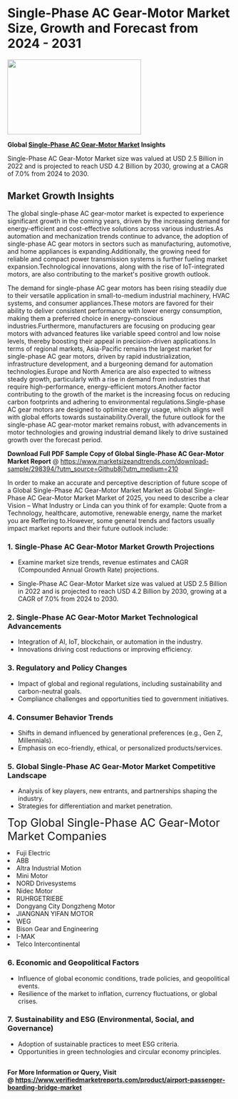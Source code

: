 <H1>Single-Phase AC Gear-Motor Market Size, Growth and Forecast from 2024 - 2031</H1><img class="aligncenter size-medium wp-image-584254" src="https://thirdeyenews.in/wp-content/uploads/2024/09/Global-Market-Research-300x168.jpeg" alt="" width="300" height="168" /><p><strong>Global&nbsp;<a href="https://www.marketsizeandtrends.com/download-sample/298394/?utm_source=Github8j?utm_medium=210">Single-Phase AC Gear-Motor Market</a> Insights</strong></p><p>Single-Phase AC Gear-Motor Market size was valued at USD 2.5 Billion in 2022 and is projected to reach USD 4.2 Billion by 2030, growing at a CAGR of 7.0% from 2024 to 2030.</p><p><h2>Market Growth Insights</h2> <p>The global single-phase AC gear-motor market is expected to experience significant growth in the coming years, driven by the increasing demand for energy-efficient and cost-effective solutions across various industries.As automation and mechanization trends continue to advance, the adoption of single-phase AC gear motors in sectors such as manufacturing, automotive, and home appliances is expanding.Additionally, the growing need for reliable and compact power transmission systems is further fueling market expansion.Technological innovations, along with the rise of IoT-integrated motors, are also contributing to the market's positive growth outlook.</p> <p>The demand for single-phase AC gear motors has been rising steadily due to their versatile application in small-to-medium industrial machinery, HVAC systems, and consumer appliances.These motors are favored for their ability to deliver consistent performance with lower energy consumption, making them a preferred choice in energy-conscious industries.Furthermore, manufacturers are focusing on producing gear motors with advanced features like variable speed control and low noise levels, thereby boosting their appeal in precision-driven applications.In terms of regional markets, Asia-Pacific remains the largest market for single-phase AC gear motors, driven by rapid industrialization, infrastructure development, and a burgeoning demand for automation technologies.Europe and North America are also expected to witness steady growth, particularly with a rise in demand from industries that require high-performance, energy-efficient motors.Another factor contributing to the growth of the market is the increasing focus on reducing carbon footprints and adhering to environmental regulations.Single-phase AC gear motors are designed to optimize energy usage, which aligns well with global efforts towards sustainability.Overall, the future outlook for the single-phase AC gear-motor market remains robust, with advancements in motor technologies and growing industrial demand likely to drive sustained growth over the forecast period.</p> <p><span class=""><strong>Download Full PDF Sample Copy of Global Single-Phase AC Gear-Motor Market Report</strong> @ <a href="https://www.marketsizeandtrends.com/download-sample/298394/?utm_source=Github8j?utm_medium=210" target="_blank">https://www.marketsizeandtrends.com/download-sample/298394/?utm_source=Github8j?utm_medium=210</a></span></p><p>In order to make an accurate and perceptive description of future scope of a Global&nbsp;Single-Phase AC Gear-Motor Market Market as Global&nbsp;Single-Phase AC Gear-Motor Market Market of 2025, you need to describe a clear Vision &ndash; What Industry or Linda can you think of for example: Quote from a Technology, healthcare, automotive, renewable energy, name the market you are Reffering to.However, some general trends and factors usually impact market reports and their future outlook include:</p><h3>1.&nbsp;<strong>Single-Phase AC Gear-Motor Market Growth Projections</strong></h3><ul><li>Examine market size trends, revenue estimates and CAGR (Compounded Annual Growth Rate) projections.</li><li><p>Single-Phase AC Gear-Motor Market size was valued at USD 2.5 Billion in 2022 and is projected to reach USD 4.2 Billion by 2030, growing at a CAGR of 7.0% from 2024 to 2030.</p></li></ul><h3>2.&nbsp;<strong>Single-Phase AC Gear-Motor Market Technological Advancements</strong></h3><ul><li>Integration of AI, IoT, blockchain, or automation in the industry.</li><li>Innovations driving cost reductions or improving efficiency.</li></ul><h3>3.&nbsp;<strong>Regulatory and Policy Changes</strong></h3><ul><li>Impact of global and regional regulations, including sustainability and carbon-neutral goals.</li><li>Compliance challenges and opportunities tied to government initiatives.</li></ul><h3>4.&nbsp;<strong>Consumer Behavior Trends</strong></h3><ul><li>Shifts in demand influenced by generational preferences (e.g., Gen Z, Millennials).</li><li>Emphasis on eco-friendly, ethical, or personalized products/services.</li></ul><h3>5.&nbsp;<strong>Global Single-Phase AC Gear-Motor Market Competitive Landscape</strong></h3><ul><li>Analysis of key players, new entrants, and partnerships shaping the industry.</li><li>Strategies for differentiation and market penetration.</li></ul><p data-pm-slice="1 1 []"><span style="color: inherit; font-family: inherit; font-size: 25px;">Top Global Single-Phase AC Gear-Motor Market Companies</span></p><div class="" data-test-id=""><p><li>Fuji Electric</li><li> ABB</li><li> Altra Industrial Motion</li><li> Mini Motor</li><li> NORD Drivesystems</li><li> Nidec Motor</li><li> RUHRGETRIEBE</li><li> Dongyang City Dongzheng Motor</li><li> JIANGNAN YIFAN MOTOR</li><li> WEG</li><li> Bison Gear and Engineering</li><li> I-MAK</li><li> Telco Intercontinental</li></p></div><h3>6.&nbsp;<strong>Economic and Geopolitical Factors</strong></h3><ul><li>Influence of global economic conditions, trade policies, and geopolitical events.</li><li>Resilience of the market to inflation, currency fluctuations, or global crises.</li></ul><h3>7.&nbsp;<strong>Sustainability and ESG (Environmental, Social, and Governance)</strong></h3><ul><li>Adoption of sustainable practices to meet ESG criteria.</li><li>Opportunities in green technologies and circular economy principles.</li></ul><h2><strong style="font-size: 14px;">For More Information or Query, Visit @&nbsp;</strong><a style="background-color: #ffffff; font-size: 14px;" href="https://www.marketsizeandtrends.com/report/single-phase-ac-gear-motor-market/" target="_blank">https://www.verifiedmarketreports.com/product/airport-passenger-boarding-bridge-market</a></h2>